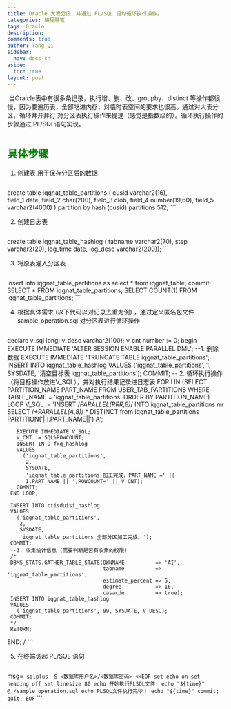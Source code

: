 ```yaml
---
title: Oracle 大表分区，并通过 PL/SQL 语句循环执行操作。
categories: 编程随笔
tags: Oracle
description: 
comments: true
author: Tang Qi
sidebar:
  nav: docs-cn
aside:
  toc: true
layout: post
---
```


​	当Oralcle表中有很多条记录，执行增、删、改、groupby、distinct 等操作都很慢，因为要遍历表，全部吃进内存，对临时表空间的要求也很高。通过对大表分区，循环并开并行 对分区表执行操作来提速（感觉是指数级的）。循环执行操作的步骤通过 PL/SQL语句实现。

<!--more-->

# <font face="黑体" color=green size=5>具体步骤</font>

1.  创建表 用于保存分区后的数据

     ```sql
   create table iqgnat_table_partitions (
   cusid  varchar2(16),  
   field_1 date, 
   field_2 char(200), 
   field_3 clob, 
   field_4 number(19,60), 
   field_5 varchar2(4000)
   ) partition by hash (cusid) partitions 512;
    ```

2.  创建日志表

     ```sql
   create table iqgnat_table_hashlog
   (
   tabname varchar2(70),
   step varchar2(20),
   log_time date,
   log_desc varchar2(200));
    ```

3.  将原表灌入分区表

     ```sql
   insert into iqgnat_table_partitions as select * from iqgnat_table;
   commit;
   SELECT * FROM iqgnat_table_partitions;
   SELECT COUNT(1) FROM iqgnat_table_partitions;
    ```

4.  根据具体需求 (以下代码以对记录去重为例) ，通过定义匿名包文件 sample_operation.sql 对分区表进行循环操作

     ```sql
   declare
     v_sql  long;
     v_desc varchar2(100);
     v_cnt  number := 0;
   begin
     EXECUTE IMMEDIATE 'ALTER SESSION ENABLE PARALLEL DML';
     --1. 删除数据
     EXECUTE IMMEDIATE 'TRUNCATE TABLE iqgnat_table_partitions';
     INSERT INTO iqgnat_table_hashlog
     VALUES
       ('iqgnat_table_partitions',
        1,
        SYSDATE,
        '清空目标表 iqgnat_table_partitions');
     COMMIT;
     -- 2. 循环执行操作（将目标操作放进V_SQL），并对执行结果记录进日志表
     FOR I IN (SELECT PARTITION_NAME PART_NAME
                 FROM USER_TAB_PARTITIONS
                WHERE TABLE_NAME = 'iqgnat_table_partitions'
                ORDER BY PARTITION_NAME) LOOP
       V_SQL := 'INSERT /*PARALLEL(RRR,8)*/ INTO
                iqgnat_table_partitions
                rrr SELECT /*+PARALLEL(A,8)*/ * DISTINCT from iqgnat_table_partitions PARTITION('||I.PART_NAME||')  A';
     
       EXECUTE IMMEDIATE V_SQL;
       V_CNT := SQL%ROWCOUNT;
       INSERT INTO fxq_hashlog
       VALUES
         ('iqgnat_table_partitions',
          2,
          SYSDATE,
          'iqgnat_table_partitions 加工完成，PART_NAME =' ||
          I.PART_NAME || ',ROWCOUNT=' || V_CNT);
       COMMIT;
     END LOOP;
   
     INSERT INTO ctisduisi_hashlog
     VALUES
       ('iqgnat_table_partitions',
        2,
        SYSDATE,
        'iqgnat_table_partitions 全部分区加工完成。');
     COMMIT;
     --3. 收集统计信息 (需要判断是否有收集的权限)
     /*
     DBMS_STATS.GATHER_TABLE_STATS(OWNNAME          => 'AI',
                                   tabname          => 'iqgnat_table_partitions',
                                   estimate_percent => 5,
                                   degree           => 16,
                                   casacde          => true);
     INSERT INTO iqgnat_table_hashlog
     VALUES
       ('iqgnat_table_partitions', 99, SYSDATE, V_DESC);
     COMMIT;
     */
     RETURN;
   END;
   /
    ```

   

5.  在终端调起 PL/SQL 语句

     ```shell
   msg=`
   sqlplus -S <数据库用户名>/<数据库密码> <<EOF
   set echo on
   set heading off
   set linesize 80
   echo 开始执行PLSQL文件!
   echo "${time}"
   @./sample_operation.sql
   echo PLSQL文件执行完毕！
   echo "${time}"
   commit;
   quit;
   EOF`
    ```

   

   



